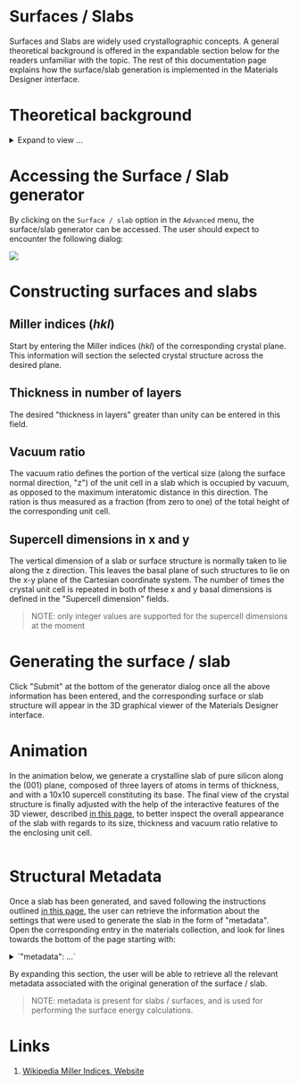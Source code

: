 # Surfaces / Slabs

Surfaces and Slabs are widely used crystallographic concepts. A general theoretical background is offered in the expandable section below for the readers unfamiliar with the topic. The rest of this documentation page explains how the surface/slab generation is implemented in the Materials Designer interface.

# Theoretical background
 
<details markdown="1">
  <summary>
    Expand to view ...
  </summary>

## Miller indices

Crystal surfaces are defined in terms of their Miller indices [[1](#links)]. Miller indices are a set of three integer numbers, conventionally expressed in the form $(hkl)$, which constitutes a convenient shorthand notation to refer to an entire family of lattice planes in a crystal. In particular, a generic set of Miller indices $(hkl)$ denotes the family of planes orthogonal to $h\mathbf {b_{1}} +k\mathbf {b_{2}} +\ell \mathbf {b_{3}}$, where $\mathbf {b_{i}}$ are the basis of the *reciprocal* lattice vectors. However, it is important to caution that the so-defined plane is not always orthogonal to the linear combination of *direct* lattice vectors $h\mathbf {a_{1}} +k\mathbf {a_{2}} +\ell \mathbf {a_{3}}$, since the reciprocal lattice vectors need not be mutually orthogonal. It is therefore convenient to divide the Miller indices by their minimum common denominator. 

## Examples

Some examples of planes with different Miller index labels in cubic crystals are depicted below for reference and illustration purposes. Since the reciprocal lattice vectors are indeed mutually orthogonal in this particular cubic case, the $(hkl)$ planes can effectively be taken to be always perpendicular to the $(hkl)$ direction in the crystal relative to the conventional Cartesian coordinate system.

<img src="/images/Miller_Indices_Felix_Kling.png"/>

## Surface vs Slab

Surface represents an isolated terminal edge of an infinite crystal, whereas a Slab has a finite size and two edges. In practice, when dealing with periodic boundary conditions, a surface is modeled by a slab that is long enough for the electronic states on the edges to be completely independent of each other. 

</details>


# Accessing the Surface / Slab generator

By clicking on the `Surface / slab` option in the `Advanced` menu, the surface/slab generator can be accessed. The user should expect to encounter the following dialog:

<img src="/images/surface-slab-generator.png"/>

# Constructing surfaces and slabs 

## Miller indices $(hkl)$

Start by entering the Miller indices $(hkl)$ of the corresponding crystal plane. This information will section the selected crystal structure across the desired plane. 

## Thickness in number of layers

The desired "thickness in layers" greater than unity can be entered in this field.  

## Vacuum ratio

The vacuum ratio defines the portion of the vertical size (along the surface normal direction, "z") of the unit cell in a slab which is occupied by vacuum, as opposed to the maximum interatomic distance in this direction. The ration is thus measured as a fraction (from zero to one) of the total height of the corresponding unit cell.  

## Supercell dimensions in x and y

The vertical dimension of a slab or surface structure is normally taken to lie along the z direction. This leaves the basal plane of such structures to lie on the x-y plane of the Cartesian coordinate system. The number of times the crystal unit cell is repeated in both of these x and y basal dimensions is defined in the "Supercell dimension" fields.

> NOTE: only integer values are supported for the supercell dimensions at the moment

# Generating the surface / slab

Click "Submit" at the bottom of the generator dialog once all the above information has been entered, and the corresponding surface or slab structure will appear in the 3D graphical viewer of the Materials Designer interface.

# Animation

In the animation below, we generate a crystalline slab of pure silicon along the (001) plane, composed of three layers of atoms in terms of thickness, and with a 10x10 supercell constituting its base. The final view of the crystal structure is finally adjusted with the help of the interactive features of the 3D viewer, described [in this page](/materials-designer/3d-editor.md), to better inspect the overall appearance of the slab with regards to its size, thickness and vacuum ratio relative to the enclosing unit cell. 

<img data-gifffer="/images/CreateSurfaceSlab.gif" />


# Structural Metadata

Once a slab has been generated, and saved following the instructions outlined [in this page](../input-output/save.md), the user can retrieve the information about the settings that were used to generate the slab in the form of "metadata". Open the corresponding entry in the materials collection, and look for lines towards the bottom of the page starting with:

<details markdown="1">
  <summary>
     `"metadata": ...`
  </summary> 

```json
{
    "isSlab": true,
    "h": 0,
    "k": 0,
    "l": 1,
    "thickness": 3,
    "vacuumRatio": 0.8,
    "vx": 10,
    "vy": 10,
    "bulkId": "KFpZWcCPMFW2egjau",
    "bulkExabyteId": "e3nJ9g7tLaARSA25g"
}
```
</details>


By expanding this section, the user will be able to retrieve all the relevant metadata associated with the original generation of the surface / slab. 

> NOTE: metadata is present for slabs / surfaces, and is used for performing the surface energy calculations.

<!-- TODO: add a link to a surface energy calculation tutorial above -->

# Links

1. [Wikipedia Miller Indices, Website](https://en.wikipedia.org/wiki/Miller_index)
